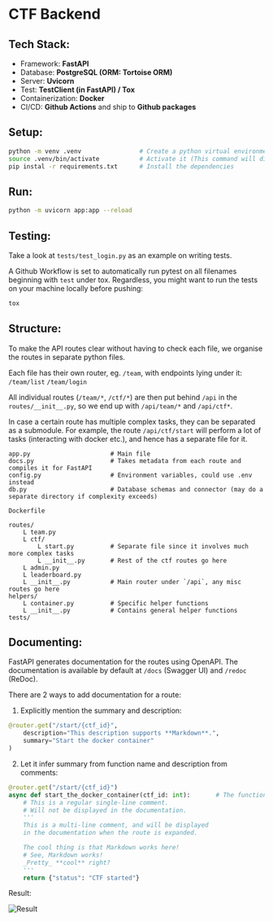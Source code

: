 # CTF Backend

## Tech Stack:
- Framework: **FastAPI**
- Database: **PostgreSQL (ORM: Tortoise ORM)**
- Server: **Uvicorn**
- Test: **TestClient (in FastAPI) / Tox**
- Containerization: **Docker**
- CI/CD: **Github Actions** and ship to **Github packages**

## Setup:
```sh
python -m venv .venv                # Create a python virtual environment
source .venv/bin/activate           # Activate it (This command will differ for Windows)
pip instal -r requirements.txt      # Install the dependencies
```

## Run:
```sh
python -m uvicorn app:app --reload
```

## Testing:

Take a look at `tests/test_login.py` as an example on writing tests.

A Github Workflow is set to automatically run pytest on all filenames beginning with `test` under tox. Regardless, you might want to run the tests on your machine locally before pushing:
```sh
tox
```

## Structure:

To make the API routes clear without having to check each file, we organise the routes in separate python files.

Each file has their own router, eg. `/team`, with endpoints lying under it: `/team/list` `/team/login`

All individual routes (`/team/*`, `/ctf/*`) are then put behind `/api` in the `routes/__init__.py`, so we end up with `/api/team/*` and `/api/ctf*`.

In case a certain route has multiple complex tasks, they can be separated as a submodule. For example, the route `/api/ctf/start` will perform a lot of tasks (interacting with docker etc.), and hence has a separate file for it.

```
app.py                      # Main file
docs.py                     # Takes metadata from each route and compiles it for FastAPI
config.py                   # Environment variables, could use .env instead
db.py                       # Database schemas and connector (may do a separate directory if complexity exceeds)

Dockerfile

routes/
    L team.py
    L ctf/
        L start.py          # Separate file since it involves much more complex tasks
        L __init__.py       # Rest of the ctf routes go here
    L admin.py
    L leaderboard.py
    L __init__.py           # Main router under `/api`, any misc routes go here
helpers/
    L container.py          # Specific helper functions
    L __init__.py           # Contains general helper functions
tests/
```

## Documenting:

FastAPI generates documentation for the routes using OpenAPI. The documentation is available by default at `/docs` (Swagger UI) and `/redoc` (ReDoc).

There are 2 ways to add documentation for a route:

1. Explicitly mention the summary and description:
```py
@router.get("/start/{ctf_id}",
    description="This description supports **Markdown**.",
    summary="Start the docker container"
)
```

2. Let it infer summary from function name and description from comments:
```py
@router.get("/start/{ctf_id}")
async def start_the_docker_container(ctf_id: int):       # The function name is inferred for the summary
    # This is a regular single-line comment.
    # Will not be displayed in the documentation.
    '''
    This is a multi-line comment, and will be displayed
    in the documentation when the route is expanded.

    The cool thing is that Markdown works here!
    # See, Markdown works!
    _Pretty_ **cool** right?
    '''
    return {"status": "CTF started"}
```

Result:

![Result](.github/route_docs.png)
